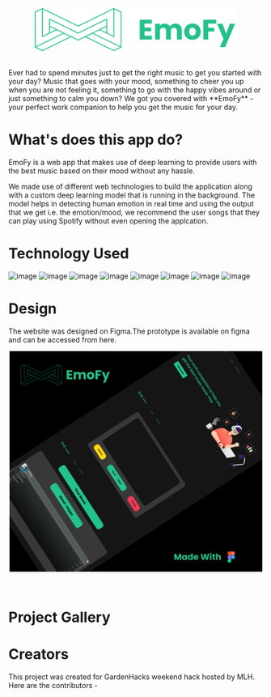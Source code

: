 <p align="center">
<img src="https://github.com/AM1CODES/EmoFy-GardenHacks/blob/main/Readme-Assets/Logo-Readme.png" alt="drawing" width="400"/>
</p>

</br>
Ever had to spend minutes just to get the right music to get you started with your day? Music that goes with your mood, something to cheer you up when you are not feeling it, something to go with the happy vibes around or just something to calm you down? We got you covered with **EmoFy** - your perfect work companion to help you get the music for your day.

# What's does this app do?

EmoFy is a web app that makes use of deep learning to provide users with the best music based on their mood without any hassle.</br>

We made use of different web technologies to build the application along with a custom deep learning model that is running in the background. The model helps in detecting human emotion in real time and using the output that we get i.e. the emotion/mood, we recommend the user songs that they can play using Spotify without even opening the applcation.

# Technology Used
![image](https://img.shields.io/badge/Python-3776AB?style=for-the-badge&logo=python&logoColor=white)
![image](https://img.shields.io/badge/TensorFlow-FF6F00?style=for-the-badge&logo=TensorFlow&logoColor=white)
![image](https://img.shields.io/badge/Keras-D00000?style=for-the-badge&logo=Keras&logoColor=white)
![image](https://img.shields.io/badge/OpenCV-27338e?style=for-the-badge&logo=OpenCV&logoColor=white)
![image](https://img.shields.io/badge/Django-092E20?style=for-the-badge&logo=django&logoColor=white)
![image](https://img.shields.io/badge/Bootstrap-563D7C?style=for-the-badge&logo=bootstrap&logoColor=white)
![image](https://img.shields.io/badge/Figma-F24E1E?style=for-the-badge&logo=figma&logoColor=white)
![image](https://img.shields.io/badge/Spotify-1ED760?&style=for-the-badge&logo=spotify&logoColor=white)
# Design
The website was designed on Figma.The prototype is available on figma and can be accessed from here.
<p align="center">
<img src="https://github.com/AM1CODES/EmoFy-GardenHacks/blob/main/Readme-Assets/Figma-Design.png" alt="drawing" width="500"/>
</p>
</br>

# Project Gallery


# Creators
This project was created for GardenHacks weekend hack hosted by MLH. Here are the contributors - 





